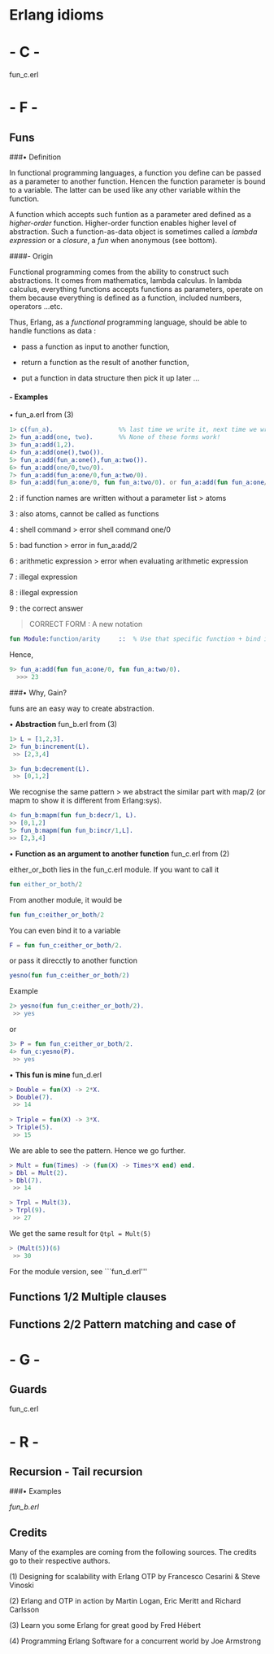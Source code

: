 # Erlang idioms


# - C -

fun_c.erl



# - F -


## Funs

###• Definition

In functional programming languages, a function you define can be passed as a parameter to another function. Hencen the function parameter is bound to a variable. The latter can be used like any other variable within the function.

A function which accepts such funtion as a parameter ared defined as a *higher-order* function. Higher-order function enables higher level of abstraction. Such a function-as-data object is sometimes called a *lambda expression* or a *closure*, a *fun* when anonymous (see bottom).


####- Origin

Functional programming comes from the ability to construct such abstractions. It comes from mathematics, lambda calculus. In lambda calculus, everything functions accepts functions as parameters, operate on them because everything is defined as a function, included numbers, operators ...etc.


Thus, Erlang, as a *functional* programming language, should be able to handle functions as data :

- pass a function as input to another function,

- return a function as the result of another function,

- put a function in data structure then pick it up later ...


#### - Examples

• fun_a.erl from (3)
```erlang
1> c(fun_a).                  %% last time we write it, next time we write directly "2>"
2> fun_a:add(one, two).       %% None of these forms work!
3> fun_a:add(1,2).
4> fun_a:add(one(),two()).
5> fun_a:add(fun_a:one(),fun_a:two()).
6> fun_a:add(one/0,two/0).
7> fun_a:add(fun_a:one/0,fun_a:two/0).
8> fun_a:add(fun_a:one/0, fun fun_a:two/0). or fun_a:add(fun fun_a:one/0, fun_a:two/0).
```
2 : if function names are written without a parameter list > atoms

3 : also atoms, cannot be called as functions

4 : shell command > error shell command one/0

5 : bad function  > error in fun_a:add/2

6 : arithmetic expression > error when evaluating arithmetic expression

7 : illegal expression

8 : illegal expression

9 : the correct answer

 > CORRECT FORM : A new notation
```erlang
fun Module:function/arity     ::  % Use that specific function + bind it to a variable
```
Hence,
```erlang
9> fun_a:add(fun fun_a:one/0, fun fun_a:two/0).
  >>> 23
```


###• Why, Gain?

funs are an easy way to create abstraction.

• **Abstraction** fun_b.erl from (3)
```erlang
1> L = [1,2,3].
2> fun_b:increment(L).
 >> [2,3,4]

3> fun_b:decrement(L).
 >> [0,1,2]
```

We recognise the same pattern > we abstract the similar part with map/2 (or mapm to show it is different from Erlang:sys).

```erlang
4> fun_b:mapm(fun fun_b:decr/1, L).
>> [0,1,2]
5> fun_b:mapm(fun fun_b:incr/1,L].
>> [2,3,4]
```


• **Function as an argument to another function** fun_c.erl from (2)

either_or_both lies in the fun_c.erl module. If you want to call it

```erlang
fun either_or_both/2
```
From another module, it would be
```erlang
fun fun_c:either_or_both/2
```
You can even bind it to a variable
```erlang
F = fun fun_c:either_or_both/2.
```
or pass it direcctly to another function
```erlang
yesno(fun fun_c:either_or_both/2)
```
Example
```erlang
2> yesno(fun fun_c:either_or_both/2).
 >> yes
```
or
```erlang
3> P = fun fun_c:either_or_both/2.
4> fun_c:yesno(P).
 >> yes
```


• **This fun is mine** fun_d.erl
```erlang
> Double = fun(X) -> 2*X.
> Double(7).
 >> 14
 
> Triple = fun(X) -> 3*X.
> Triple(5).
 >> 15
 ```
 We are able to see the pattern. Hence we go further.
 ```erlang
 > Mult = fun(Times) -> (fun(X) -> Times*X end) end.
 > Dbl = Mult(2).
 > Dbl(7).
  >> 14
 
 > Trpl = Mult(3).
 > Trpl(9).
  >> 27
```
We get the same result for ```Qtpl = Mult(5)```
```erlang
> (Mult(5))(6)
 >> 30
 ```
For the module version, see ```fun_d.erl'''



## Functions 1/2 Multiple clauses

## Functions 2/2 Pattern matching and case of



# - G -

## Guards

fun_c.erl



# - R -

## Recursion - Tail recursion

###• Examples

*fun_b.erl*



## Credits
Many of the examples are coming from the following sources. The credits go to their respective authors.

(1) Designing for scalability with Erlang OTP by Francesco Cesarini & Steve Vinoski

(2) Erlang and OTP in action by Martin Logan, Eric Meritt and Richard Carlsson

(3) Learn you some Erlang for great good by Fred Hébert

(4) Programming Erlang Software for a concurrent world by Joe Armstrong

